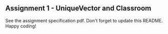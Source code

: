 ## Assignment 1 - UniqueVector and Classroom
See the assignment specification pdf. Don't forget to update this README. Happy coding!

